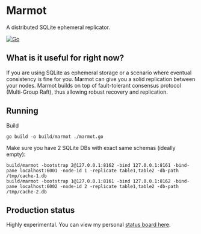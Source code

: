 # Marmot
A distributed SQLite ephemeral replicator.  

[![Go](https://github.com/maxpert/marmot/actions/workflows/go.yml/badge.svg)](https://github.com/maxpert/marmot/actions/workflows/go.yml)

## What is it useful for right now?
If you are using SQLite as ephemeral storage or a scenario where eventual consistency is fine for you.
Marmot can give you a solid replication between your nodes. Marmot builds on top of fault-tolerant
consensus protocol (Multi-Group Raft), thus allowing robust recovery and replication. 

## Running

Build
```shell
go build -o build/marmot ./marmot.go
```

Make sure you have 2 SQLite DBs with exact same schemas (ideally empty):

```shell
build/marmot -bootstrap 2@127.0.0.1:8162 -bind 127.0.0.1:8161 -bind-pane localhost:6001 -node-id 1 -replicate table1,table2 -db-path /tmp/cache-1.db
build/marmot -bootstrap 1@127.0.0.1:8161 -bind 127.0.0.1:8162 -bind-pane localhost:6002 -node-id 2 -replicate table1,table2 -db-path /tmp/cache-2.db
```

## Production status

Highly experimental. You can view my personal [status board here](https://sibte.notion.site/Marmot-Plan-056983fad27a49d4a16fb91031e6ab98).
